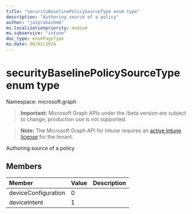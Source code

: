 ```yaml
---
title: "securityBaselinePolicySourceType enum type"
description: "Authoring source of a policy"
author: "jaiprakashmb"
ms.localizationpriority: medium
ms.subservice: "intune"
doc_type: enumPageType
ms.date: 08/01/2024
---
```


# securityBaselinePolicySourceType enum type

Namespace: microsoft.graph

> **Important:** Microsoft Graph APIs under the /beta version are subject to change; production use is not supported.

> **Note:** The Microsoft Graph API for Intune requires an [active Intune license](https://go.microsoft.com/fwlink/?linkid=839381) for the tenant.

Authoring source of a policy

## Members
|Member|Value|Description|
|:---|:---|:---|
|deviceConfiguration|0||
|deviceIntent|1||
